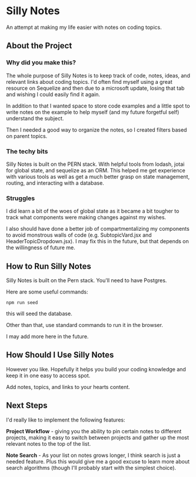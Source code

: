 # Silly Notes
 An attempt at making my life easier with notes on coding topics.

 ## About the Project

### Why did you make this?
 The whole purpose of Silly Notes is to keep track of code, notes, ideas, and relevant links about coding topics. I'd often find myself using a great resource on Sequelize and then due to a microsoft update, losing that tab and wishing I could easily find it again.

 In addition to that I wanted space to store code examples and a little spot to write notes on the example to help myself (and my future forgetful self) understand the subject.

 Then I needed a good way to organize the notes, so I created filters based on parent topics.

 ### The techy bits

 Silly Notes is built on the PERN stack. With helpful tools from lodash, jotai for global state, and sequelize as an ORM. This helped me get experience with various tools as well as get a much better grasp on state management, routing, and interacting with a database.

 ### Struggles

 I did learn a bit of the woes of global state as it became a bit tougher to track what components were making changes against my wishes.

 I also should have done a better job of compartmentalizing my components to avoid monstrous walls of code (e.g. SubtopicVard.jsx and HeaderTopicDropdown.jsx). I may fix this in the future, but that depends on the willingness of future me.

 ## How to Run Silly Notes

 Silly Notes is built on the Pern stack. You'll need to have Postgres.

 Here are some useful commands:

 ```npm run seed```

 this will seed the database.

 Other than that, use standard commands to run it in the browser.

 I may add more here in the future.

 ## How Should I Use Silly Notes

 However you like. Hopefully it helps you build your coding knowledge and keep it in one easy to access spot.

 Add notes, topics, and links to your hearts content.

 ## Next Steps

 I'd really like to implement the following features:

 **Project Workflow** - giving you the ability to pin certain notes to different projects, making it easy to switch between projects and gather up the most relevant notes to the top of the list.

 **Note Search** - As your list on notes grows longer, I think search is just a needed feature. Plus this would give me a good excuse to learn more about search algorithms (though I'll probably start with the simplest choice).
